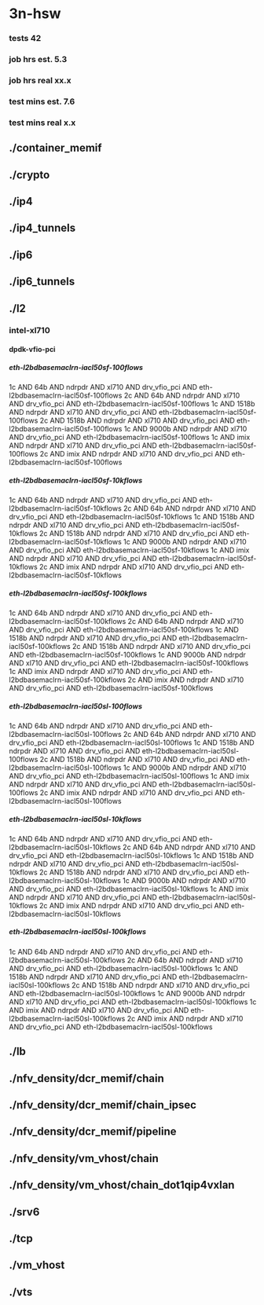 # 3n-hsw
### tests 42
### job hrs est. 5.3
### job hrs real xx.x
### test mins est. 7.6
### test mins real x.x
## ./container_memif
## ./crypto
## ./ip4
## ./ip4_tunnels
## ./ip6
## ./ip6_tunnels
## ./l2
### intel-xl710
#### dpdk-vfio-pci
##### eth-l2bdbasemaclrn-iacl50sf-100flows
1c AND 64b AND ndrpdr AND xl710 AND drv_vfio_pci AND eth-l2bdbasemaclrn-iacl50sf-100flows
2c AND 64b AND ndrpdr AND xl710 AND drv_vfio_pci AND eth-l2bdbasemaclrn-iacl50sf-100flows
1c AND 1518b AND ndrpdr AND xl710 AND drv_vfio_pci AND eth-l2bdbasemaclrn-iacl50sf-100flows
2c AND 1518b AND ndrpdr AND xl710 AND drv_vfio_pci AND eth-l2bdbasemaclrn-iacl50sf-100flows
1c AND 9000b AND ndrpdr AND xl710 AND drv_vfio_pci AND eth-l2bdbasemaclrn-iacl50sf-100flows
1c AND imix AND ndrpdr AND xl710 AND drv_vfio_pci AND eth-l2bdbasemaclrn-iacl50sf-100flows
2c AND imix AND ndrpdr AND xl710 AND drv_vfio_pci AND eth-l2bdbasemaclrn-iacl50sf-100flows
##### eth-l2bdbasemaclrn-iacl50sf-10kflows
1c AND 64b AND ndrpdr AND xl710 AND drv_vfio_pci AND eth-l2bdbasemaclrn-iacl50sf-10kflows
2c AND 64b AND ndrpdr AND xl710 AND drv_vfio_pci AND eth-l2bdbasemaclrn-iacl50sf-10kflows
1c AND 1518b AND ndrpdr AND xl710 AND drv_vfio_pci AND eth-l2bdbasemaclrn-iacl50sf-10kflows
2c AND 1518b AND ndrpdr AND xl710 AND drv_vfio_pci AND eth-l2bdbasemaclrn-iacl50sf-10kflows
1c AND 9000b AND ndrpdr AND xl710 AND drv_vfio_pci AND eth-l2bdbasemaclrn-iacl50sf-10kflows
1c AND imix AND ndrpdr AND xl710 AND drv_vfio_pci AND eth-l2bdbasemaclrn-iacl50sf-10kflows
2c AND imix AND ndrpdr AND xl710 AND drv_vfio_pci AND eth-l2bdbasemaclrn-iacl50sf-10kflows
##### eth-l2bdbasemaclrn-iacl50sf-100kflows
1c AND 64b AND ndrpdr AND xl710 AND drv_vfio_pci AND eth-l2bdbasemaclrn-iacl50sf-100kflows
2c AND 64b AND ndrpdr AND xl710 AND drv_vfio_pci AND eth-l2bdbasemaclrn-iacl50sf-100kflows
1c AND 1518b AND ndrpdr AND xl710 AND drv_vfio_pci AND eth-l2bdbasemaclrn-iacl50sf-100kflows
2c AND 1518b AND ndrpdr AND xl710 AND drv_vfio_pci AND eth-l2bdbasemaclrn-iacl50sf-100kflows
1c AND 9000b AND ndrpdr AND xl710 AND drv_vfio_pci AND eth-l2bdbasemaclrn-iacl50sf-100kflows
1c AND imix AND ndrpdr AND xl710 AND drv_vfio_pci AND eth-l2bdbasemaclrn-iacl50sf-100kflows
2c AND imix AND ndrpdr AND xl710 AND drv_vfio_pci AND eth-l2bdbasemaclrn-iacl50sf-100kflows
##### eth-l2bdbasemaclrn-iacl50sl-100flows
1c AND 64b AND ndrpdr AND xl710 AND drv_vfio_pci AND eth-l2bdbasemaclrn-iacl50sl-100flows
2c AND 64b AND ndrpdr AND xl710 AND drv_vfio_pci AND eth-l2bdbasemaclrn-iacl50sl-100flows
1c AND 1518b AND ndrpdr AND xl710 AND drv_vfio_pci AND eth-l2bdbasemaclrn-iacl50sl-100flows
2c AND 1518b AND ndrpdr AND xl710 AND drv_vfio_pci AND eth-l2bdbasemaclrn-iacl50sl-100flows
1c AND 9000b AND ndrpdr AND xl710 AND drv_vfio_pci AND eth-l2bdbasemaclrn-iacl50sl-100flows
1c AND imix AND ndrpdr AND xl710 AND drv_vfio_pci AND eth-l2bdbasemaclrn-iacl50sl-100flows
2c AND imix AND ndrpdr AND xl710 AND drv_vfio_pci AND eth-l2bdbasemaclrn-iacl50sl-100flows
##### eth-l2bdbasemaclrn-iacl50sl-10kflows
1c AND 64b AND ndrpdr AND xl710 AND drv_vfio_pci AND eth-l2bdbasemaclrn-iacl50sl-10kflows
2c AND 64b AND ndrpdr AND xl710 AND drv_vfio_pci AND eth-l2bdbasemaclrn-iacl50sl-10kflows
1c AND 1518b AND ndrpdr AND xl710 AND drv_vfio_pci AND eth-l2bdbasemaclrn-iacl50sl-10kflows
2c AND 1518b AND ndrpdr AND xl710 AND drv_vfio_pci AND eth-l2bdbasemaclrn-iacl50sl-10kflows
1c AND 9000b AND ndrpdr AND xl710 AND drv_vfio_pci AND eth-l2bdbasemaclrn-iacl50sl-10kflows
1c AND imix AND ndrpdr AND xl710 AND drv_vfio_pci AND eth-l2bdbasemaclrn-iacl50sl-10kflows
2c AND imix AND ndrpdr AND xl710 AND drv_vfio_pci AND eth-l2bdbasemaclrn-iacl50sl-10kflows
##### eth-l2bdbasemaclrn-iacl50sl-100kflows
1c AND 64b AND ndrpdr AND xl710 AND drv_vfio_pci AND eth-l2bdbasemaclrn-iacl50sl-100kflows
2c AND 64b AND ndrpdr AND xl710 AND drv_vfio_pci AND eth-l2bdbasemaclrn-iacl50sl-100kflows
1c AND 1518b AND ndrpdr AND xl710 AND drv_vfio_pci AND eth-l2bdbasemaclrn-iacl50sl-100kflows
2c AND 1518b AND ndrpdr AND xl710 AND drv_vfio_pci AND eth-l2bdbasemaclrn-iacl50sl-100kflows
1c AND 9000b AND ndrpdr AND xl710 AND drv_vfio_pci AND eth-l2bdbasemaclrn-iacl50sl-100kflows
1c AND imix AND ndrpdr AND xl710 AND drv_vfio_pci AND eth-l2bdbasemaclrn-iacl50sl-100kflows
2c AND imix AND ndrpdr AND xl710 AND drv_vfio_pci AND eth-l2bdbasemaclrn-iacl50sl-100kflows
## ./lb
## ./nfv_density/dcr_memif/chain
## ./nfv_density/dcr_memif/chain_ipsec
## ./nfv_density/dcr_memif/pipeline
## ./nfv_density/vm_vhost/chain
## ./nfv_density/vm_vhost/chain_dot1qip4vxlan
## ./srv6
## ./tcp
## ./vm_vhost
## ./vts
